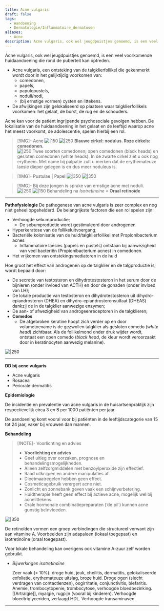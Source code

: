 ```yaml
---
title: Acne vulgaris
draft: false
tags:
  - Aandoening
  - Dermatologie/Inflammatoire_dermatosen
aliases:
  - Acne
description: Acne vulgaris, ook wel jeugdpuistjes genoemd, is een veel voorkomende huidaandoening die rond de puberteit kan optreden.
---
```





Acne vulgaris, ook wel jeugdpuistjes genoemd, is een veel voorkomende huidaandoening die rond de puberteit kan optreden.
- Acne vulgaris, een ontsteking van de talgklierfollikel die gekenmerkt wordt door in het gelijktijdig voorkomen van:
    - comedonen,
    - papels,
    - papulopustels,
    - noduli/nodi,
    - (bij ernstige vormen) cysten en littekens.
- De afwijkingen zijn gelokaliseerd op plaatsen waar talgklierfollikels voorkomen: het gelaat, de borst, de rug en de schouders.

Acne kan voor de patiënt ingrijpende psychosociale gevolgen hebben. De lokalisatie van de huidaandoening in het gelaat en de leeftijd waarop acne het meest voorkomt, de adolescentie, spelen hierbij een rol.

> [!IMG]- Acne
> ![|150](https://i.imgur.com/hra4lwQ.png)
![|250](https://i.imgur.com/uzeCnSX.png)
**Blauwe cirkel: nodulus. Roze cirkels: comedonen.**   
![|250](https://i.imgur.com/AGzNmxy.png) 
Twee soorten comedonen; open comedonen (black heads) en gesloten comedonen (white heads).
In de zwarte cirkel ziet u ook nog erytheem. 
Met name bij palpatie zult u merken dat de erythemateuze laesie dieper gelegen is en dus meer noduleus is.    

> [!IMG]- Pustulae | Papel
> ![|350](https://i.imgur.com/bE1UK5j.png)
> ![|350](https://i.imgur.com/sK2GjpH.png)

> [!IMG]- Bij deze jongen is sprake van ernstige acne met noduli.
> ![|250](https://i.imgur.com/zUcof9C.png) 
> ![|150](https://i.imgur.com/yXVMM4G.png)
> Behandeling na *Isotretinoine =* **Oraal retinoïde**    

---

**Pathofysiologie**
De pathogenese van acne vulgaris is zeer complex en nog niet geheel opgehelderd. De belangrijkste factoren die een rol spelen zijn:

- Verhoogde sebumproductie;
    - De sebumproductie wordt gestimuleerd door androgenen
- Hyperkeratose van de follikeluitvoergang;
- Bacteriële kolonisatie van de huid/talgklierfollikel met Propionibacterium acnes
    - Inflammatoire laesies (papels en pustels) ontstaan bij aanwezigheid van veel bacteriën (Propionibacterium acnes) in comedonen.
- Het vrijkomen van ontstekingsmediatoren in de huid

Hoe groot het effect van androgenen op de talgklier en de talgproductie is, wordt bepaald door:

- De secretie van testosteron en dihydrotestosteron in het serum door de bijnieren (onder invloed van ACTH) en door de gonaden (onder invloed van LH);
- De lokale productie van testosteron en dihydrotestosteron uit dihydro-epiandrosteron (DHEA) en dihydro-epiandrosteronsulfaat (DHEAS) dankzij de in de talgklier aanwezige enzymen;
- De aan- of afwezigheid van androgeenreceptoren in de talgklieren;
- **Comedos**
	- De afgebroken keratine hoopt zich verder op en door volumetoename is de gezwollen talgklier als gesloten comedo (*white head*) zichtbaar. Als de follikelmond onder druk wijder wordt, ontstaat een open comedo (*black head*, de kleur wordt veroorzaakt door in keratinocyten aanwezig melanine).


![|250](https://i.imgur.com/vGJrwo0.png)


---

**DD bij acne vulgaris**

- Acne vulgaris
- Rosacea
- Periorale dermatitis

**Epidemiologie**

De incidentie en prevalentie van acne vulgaris in de huisartsenpraktijk zijn respectievelijk circa 3 en 8 per 1000 patiënten per jaar. 

De aandoening komt vooral voor bij patiënten in de leeftijdscategorie van 15 tot 24 jaar, vaker bij vrouwen dan mannen. 

**Behandeling**

> [!NOTE]- Voorlichting en advies
> - **Voorlichting en advies**
> - Geef uitleg over oorzaken, prognose en behandelingsmogelijkheden.
> - Alleen zelfzorgmiddelen met benzoylperoxide zijn effectief.
> - Raad uitknijpen en andere manipulaties af.
> - Dieetmaatregelen hebben geen effect.
> - Cosmeticagebruik verergert acne niet.
> - Zonlicht en zonnebank geven vaak een schijnverbetering.
> - Huidtherapie heeft geen effect bij actieve acne, mogelijk wel bij acnelittekens.
> - Orale hormonale combinatiepreparaten (‘de pil’) kunnen acne gunstig beïnvloeden.



![|350](https://i.imgur.com/EKiaOI7.png)


De retinoïden vormen een groep verbindingen die structureel verwant zijn aan vitamine A. Voorbeelden zijn adapaleen (lokaal toegepast) en isotretinoïne (oraal toegepast). 

Voor lokale behandeling kan overigens ook vitamine A-zuur zelf worden gebruikt.

- *Bijwerkingen isotretinoïne*
    
    Zeer vaak (> 10%): droge huid, jeuk, cheilitis, dermatitis, gelokaliseerde exfoliatie, erythemateuze uitslag, broze huid. Droge ogen (slecht verdragen van contactlenzen), oogirritatie, conjunctivitis, blefaritis. Anemie, trombocytopenie, trombocytose, verhoogde bloedbezinking. [[Artralgie]], myalgie, rugpijn (vooral bij kinderen). Verhoogde bloedtriglyceriden, verlaagd HDL. Verhoogde transaminasen.
    

---